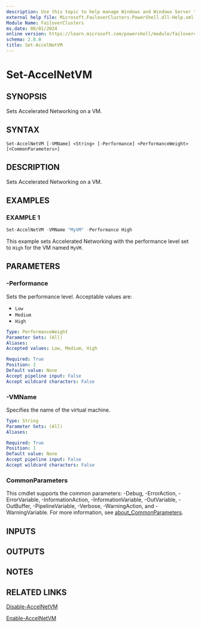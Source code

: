 ```yaml
---
description: Use this topic to help manage Windows and Windows Server technologies with Windows PowerShell.
external help file: Microsoft.FailoverClusters.PowerShell.dll-Help.xml
Module Name: FailoverClusters
ms.date: 08/01/2024
online version: https://learn.microsoft.com/powershell/module/failoverclusters/set-accelnetvm?view=windowsserver2025-ps&wt.mc_id=ps-gethelp
schema: 2.0.0
title: Set-AccelNetVM
---
```


# Set-AccelNetVM

## SYNOPSIS
Sets Accelerated Networking on a VM.

## SYNTAX

```
Set-AccelNetVM [-VMName] <String> [-Performance] <PerformanceWeight> [<CommonParameters>]
```

## DESCRIPTION

Sets Accelerated Networking on a VM.

## EXAMPLES

### EXAMPLE 1

```powershell
Set-AccelNetVM -VMName "MyVM" -Performance High
```

This example sets Accelerated Networking with the performance level set to `High` for the VM
named `MyVM`.

## PARAMETERS

### -Performance

Sets the performance level. Acceptable values are:

- `Low`
- `Medium`
- `High`

```yaml
Type: PerformanceWeight
Parameter Sets: (All)
Aliases:
Accepted values: Low, Medium, High

Required: True
Position: 2
Default value: None
Accept pipeline input: False
Accept wildcard characters: False
```

### -VMName

Specifies the name of the virtual machine.

```yaml
Type: String
Parameter Sets: (All)
Aliases:

Required: True
Position: 1
Default value: None
Accept pipeline input: False
Accept wildcard characters: False
```

### CommonParameters

This cmdlet supports the common parameters: -Debug, -ErrorAction, -ErrorVariable,
-InformationAction, -InformationVariable, -OutVariable, -OutBuffer, -PipelineVariable, -Verbose,
-WarningAction, and -WarningVariable. For more information, see
[about_CommonParameters](/powershell/module/microsoft.powershell.core/about/about_commonparameters).

## INPUTS

## OUTPUTS

## NOTES

## RELATED LINKS

[Disable-AccelNetVM](disable-accelnetvm.md)

[Enable-AccelNetVM](enable-accelnetvm.md)
